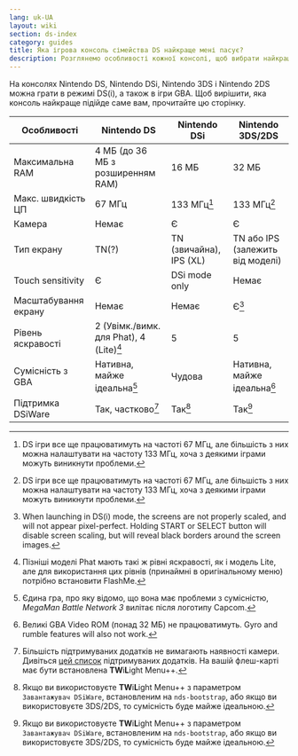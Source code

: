 ```yaml
---
lang: uk-UA
layout: wiki
section: ds-index
category: guides
title: Яка ігрова консоль сімейства DS найкраще мені пасує?
description: Розглянемо особливості кожної консолі, щоб вибрати найкращий режим DS(i)
---
```


На консолях Nintendo DS, Nintendo DSi, Nintendo 3DS і Nintendo 2DS можна грати в режимі DS(i), а також в ігри GBA. Щоб вирішити, яка консоль найкраще підійде саме вам, прочитайте цю сторінку.

| Особливості                        | Nintendo DS                                          | Nintendo DSi                                                  | Nintendo 3DS/2DS                                    |
| ---------------------------------- | ---------------------------------------------------- | ------------------------------------------------------------- | --------------------------------------------------- |
| Максимальна RAM                    | 4 МБ (до 36 МБ з розширенням RAM) | 16 МБ                                                         | 32 МБ                                               |
| Макс. швидкість ЦП | 67 МГц                                               | 133 МГц[^1]                                                   | 133 МГц[^1]                                         |
| Камера                             | Немає                                                | Є                                                             | Є                                                   |
| Тип екрану                         | TN(?)                             | TN (звичайна), IPS (XL) | TN або IPS (залежить від моделі) |
| Touch sensitivity                  | Є                                                    | DSi mode only                                                 | Немає                                               |
| Масштабування екрану               | Немає                                                | Немає                                                         | Є[^2]                                               |
| Рівень яскравості                  | 2 (Увімк./вимк. для Phat), 4 (Lite)[^3]              | 5                                                             | 5                                                   |
| Сумісність з GBA                   | Нативна, майже ідеальна[^4]                          | Чудова                                                        | Нативна, майже ідеальна[^5]                         |
| Підтримка DSiWare                  | Так, частково[^6]                                    | Так[^7]                                                       | Так[^7]                                             |

[^1]: DS ігри все ще працюватимуть на частоті 67 МГц, але більшість з них можна налаштувати на частоту 133 МГц, хоча з деякими іграми можуть виникнути проблеми.

[^2]: When launching in DS(i) mode, the screens are not properly scaled, and will not appear pixel-perfect. Holding START or SELECT button will disable screen scaling, but will reveal black borders around the screen images.

[^3]: Пізніші моделі Phat мають такі ж рівні яскравості, як і модель Lite, але для використання цих рівнів (принаймні в оригінальному меню) потрібно встановити FlashMe.

[^4]: Єдина гра, про яку відомо, що вона має проблеми з сумісністю, _MegaMan Battle Network 3_ вилітає після логотипу Capcom.

[^5]: Великі GBA Video ROM (понад 32 МБ) не працюватимуть. Gyro and rumble features will also not work.

[^6]: Більшість підтримуваних додатків не вимагають наявності камери. Дивіться [цей список](https://github.com/DS-Homebrew/TWiLightMenu/blob/master/universal/include/compatibleDSiWareMap.h) підтримуваних додатків. На вашій флеш-карті має бути встановлена **TW**i**L**ight Menu++.

[^7]: Якщо ви використовуєте **TW**i**L**ight Menu++ з параметром `Завантажувач DSiWare`, встановленим на `nds-bootstrap`, або якщо ви використовуєте 3DS/2DS, то сумісність буде майже ідеальною.
